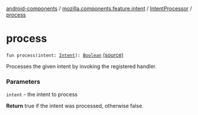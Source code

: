 [android-components](../../index.md) / [mozilla.components.feature.intent](../index.md) / [IntentProcessor](index.md) / [process](./process.md)

# process

`fun process(intent: `[`Intent`](https://developer.android.com/reference/android/content/Intent.html)`): `[`Boolean`](https://kotlinlang.org/api/latest/jvm/stdlib/kotlin/-boolean/index.html) [(source)](https://github.com/mozilla-mobile/android-components/blob/master/components/feature/intent/src/main/java/mozilla/components/feature/intent/IntentProcessor.kt#L112)

Processes the given intent by invoking the registered handler.

### Parameters

`intent` - the intent to process

**Return**
true if the intent was processed, otherwise false.

